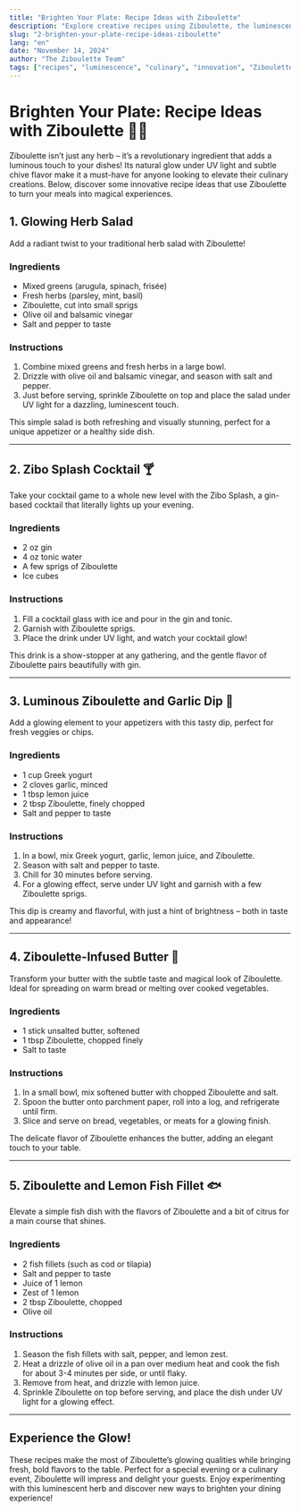 ```yaml
---
title: "Brighten Your Plate: Recipe Ideas with Ziboulette"
description: "Explore creative recipes using Ziboulette, the luminescent herb that adds a glowing touch to your dishes. From glowing salads to cocktails, these recipes bring a magical culinary experience to your table."
slug: "2-brighten-your-plate-recipe-ideas-ziboulette"
lang: "en"
date: "November 14, 2024"
author: "The Ziboulette Team"
tags: ["recipes", "luminescence", "culinary", "innovation", "Ziboulette"]
---
```


# Brighten Your Plate: Recipe Ideas with Ziboulette 🌱💡

Ziboulette isn’t just any herb – it’s a revolutionary ingredient that adds a luminous touch to your dishes! Its natural glow under UV light and subtle chive flavor make it a must-have for anyone looking to elevate their culinary creations. Below, discover some innovative recipe ideas that use Ziboulette to turn your meals into magical experiences.

## 1. Glowing Herb Salad

Add a radiant twist to your traditional herb salad with Ziboulette!

### Ingredients
- Mixed greens (arugula, spinach, frisée)
- Fresh herbs (parsley, mint, basil)
- Ziboulette, cut into small sprigs
- Olive oil and balsamic vinegar
- Salt and pepper to taste

### Instructions
1. Combine mixed greens and fresh herbs in a large bowl.
2. Drizzle with olive oil and balsamic vinegar, and season with salt and pepper.
3. Just before serving, sprinkle Ziboulette on top and place the salad under UV light for a dazzling, luminescent touch.

This simple salad is both refreshing and visually stunning, perfect for a unique appetizer or a healthy side dish.

---

## 2. Zibo Splash Cocktail 🍸

Take your cocktail game to a whole new level with the Zibo Splash, a gin-based cocktail that literally lights up your evening.

### Ingredients
- 2 oz gin
- 4 oz tonic water
- A few sprigs of Ziboulette
- Ice cubes

### Instructions
1. Fill a cocktail glass with ice and pour in the gin and tonic.
2. Garnish with Ziboulette sprigs.
3. Place the drink under UV light, and watch your cocktail glow!

This drink is a show-stopper at any gathering, and the gentle flavor of Ziboulette pairs beautifully with gin.

---

## 3. Luminous Ziboulette and Garlic Dip 🥣

Add a glowing element to your appetizers with this tasty dip, perfect for fresh veggies or chips.

### Ingredients
- 1 cup Greek yogurt
- 2 cloves garlic, minced
- 1 tbsp lemon juice
- 2 tbsp Ziboulette, finely chopped
- Salt and pepper to taste

### Instructions
1. In a bowl, mix Greek yogurt, garlic, lemon juice, and Ziboulette.
2. Season with salt and pepper to taste.
3. Chill for 30 minutes before serving.
4. For a glowing effect, serve under UV light and garnish with a few Ziboulette sprigs.

This dip is creamy and flavorful, with just a hint of brightness – both in taste and appearance!

---

## 4. Ziboulette-Infused Butter 🧈

Transform your butter with the subtle taste and magical look of Ziboulette. Ideal for spreading on warm bread or melting over cooked vegetables.

### Ingredients
- 1 stick unsalted butter, softened
- 1 tbsp Ziboulette, chopped finely
- Salt to taste

### Instructions
1. In a small bowl, mix softened butter with chopped Ziboulette and salt.
2. Spoon the butter onto parchment paper, roll into a log, and refrigerate until firm.
3. Slice and serve on bread, vegetables, or meats for a glowing finish.

The delicate flavor of Ziboulette enhances the butter, adding an elegant touch to your table.

---

## 5. Ziboulette and Lemon Fish Fillet 🐟

Elevate a simple fish dish with the flavors of Ziboulette and a bit of citrus for a main course that shines.

### Ingredients
- 2 fish fillets (such as cod or tilapia)
- Salt and pepper to taste
- Juice of 1 lemon
- Zest of 1 lemon
- 2 tbsp Ziboulette, chopped
- Olive oil

### Instructions
1. Season the fish fillets with salt, pepper, and lemon zest.
2. Heat a drizzle of olive oil in a pan over medium heat and cook the fish for about 3-4 minutes per side, or until flaky.
3. Remove from heat, and drizzle with lemon juice.
4. Sprinkle Ziboulette on top before serving, and place the dish under UV light for a glowing effect.

---

## Experience the Glow!

These recipes make the most of Ziboulette’s glowing qualities while bringing fresh, bold flavors to the table. Perfect for a special evening or a culinary event, Ziboulette will impress and delight your guests. Enjoy experimenting with this luminescent herb and discover new ways to brighten your dining experience!
